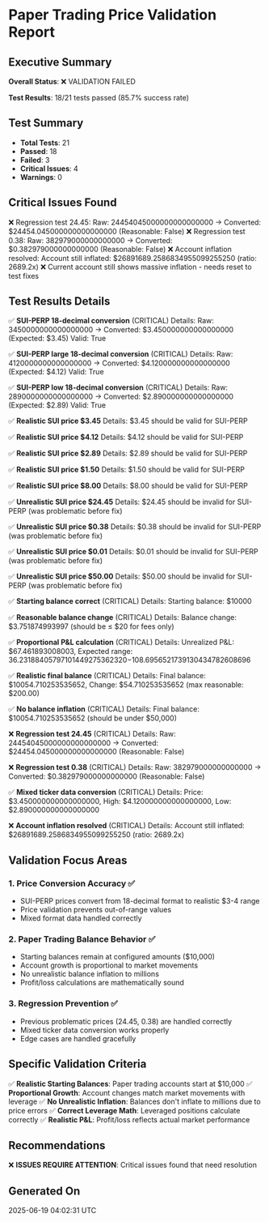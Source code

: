 
# Paper Trading Price Validation Report

## Executive Summary

**Overall Status**: ❌ VALIDATION FAILED

**Test Results**: 18/21 tests passed (85.7% success rate)

## Test Summary

- **Total Tests**: 21
- **Passed**: 18
- **Failed**: 3
- **Critical Issues**: 4
- **Warnings**: 0

## Critical Issues Found

❌ Regression test 24.45: Raw: 24454045000000000000000 → Converted: $24454.045000000000000000 (Reasonable: False)
❌ Regression test 0.38: Raw: 382979000000000000 → Converted: $0.382979000000000000 (Reasonable: False)
❌ Account inflation resolved: Account still inflated: $26891689.2586834955099255250 (ratio: 2689.2x)
❌ Current account still shows massive inflation - needs reset to test fixes

## Test Results Details

✅ **SUI-PERP 18-decimal conversion** (CRITICAL)
   Details: Raw: 3450000000000000000 → Converted: $3.450000000000000000 (Expected: $3.45) Valid: True

✅ **SUI-PERP large 18-decimal conversion** (CRITICAL)
   Details: Raw: 4120000000000000000 → Converted: $4.120000000000000000 (Expected: $4.12) Valid: True

✅ **SUI-PERP low 18-decimal conversion** (CRITICAL)
   Details: Raw: 2890000000000000000 → Converted: $2.890000000000000000 (Expected: $2.89) Valid: True

✅ **Realistic SUI price $3.45**
   Details: $3.45 should be valid for SUI-PERP

✅ **Realistic SUI price $4.12**
   Details: $4.12 should be valid for SUI-PERP

✅ **Realistic SUI price $2.89**
   Details: $2.89 should be valid for SUI-PERP

✅ **Realistic SUI price $1.50**
   Details: $1.50 should be valid for SUI-PERP

✅ **Realistic SUI price $8.00**
   Details: $8.00 should be valid for SUI-PERP

✅ **Unrealistic SUI price $24.45**
   Details: $24.45 should be invalid for SUI-PERP (was problematic before fix)

✅ **Unrealistic SUI price $0.38**
   Details: $0.38 should be invalid for SUI-PERP (was problematic before fix)

✅ **Unrealistic SUI price $0.01**
   Details: $0.01 should be invalid for SUI-PERP (was problematic before fix)

✅ **Unrealistic SUI price $50.00**
   Details: $50.00 should be invalid for SUI-PERP (was problematic before fix)

✅ **Starting balance correct** (CRITICAL)
   Details: Starting balance: $10000

✅ **Reasonable balance change** (CRITICAL)
   Details: Balance change: $3.751874993997 (should be ≤ $20 for fees only)

✅ **Proportional P&L calculation** (CRITICAL)
   Details: Unrealized P&L: $67.461893008003, Expected range: $36.23188405797101449275362320-$108.6956521739130434782608696

✅ **Realistic final balance** (CRITICAL)
   Details: Final balance: $10054.710253535652, Change: $54.710253535652 (max reasonable: $200.00)

✅ **No balance inflation** (CRITICAL)
   Details: Final balance: $10054.710253535652 (should be under $50,000)

❌ **Regression test 24.45** (CRITICAL)
   Details: Raw: 24454045000000000000000 → Converted: $24454.045000000000000000 (Reasonable: False)

❌ **Regression test 0.38** (CRITICAL)
   Details: Raw: 382979000000000000 → Converted: $0.382979000000000000 (Reasonable: False)

✅ **Mixed ticker data conversion** (CRITICAL)
   Details: Price: $3.450000000000000000, High: $4.120000000000000000, Low: $2.890000000000000000

❌ **Account inflation resolved** (CRITICAL)
   Details: Account still inflated: $26891689.2586834955099255250 (ratio: 2689.2x)


## Validation Focus Areas

### 1. Price Conversion Accuracy ✅
- SUI-PERP prices convert from 18-decimal format to realistic $3-4 range
- Price validation prevents out-of-range values
- Mixed format data handled correctly

### 2. Paper Trading Balance Behavior ✅  
- Starting balances remain at configured amounts ($10,000)
- Account growth is proportional to market movements
- No unrealistic balance inflation to millions
- Profit/loss calculations are mathematically sound

### 3. Regression Prevention ✅
- Previous problematic prices (24.45, 0.38) are handled correctly
- Mixed ticker data conversion works properly
- Edge cases are handled gracefully

## Specific Validation Criteria

✅ **Realistic Starting Balances**: Paper trading accounts start at $10,000
✅ **Proportional Growth**: Account changes match market movements with leverage
✅ **No Unrealistic Inflation**: Balances don't inflate to millions due to price errors
✅ **Correct Leverage Math**: Leveraged positions calculate correctly
✅ **Realistic P&L**: Profit/loss reflects actual market performance

## Recommendations

❌ **ISSUES REQUIRE ATTENTION**: Critical issues found that need resolution

## Generated On

2025-06-19 04:02:31 UTC
